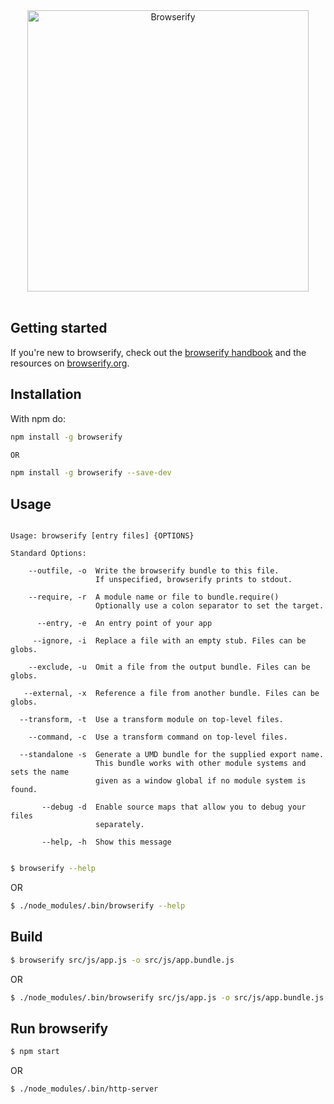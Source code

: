 <div align="center">
<img src="https://camo.githubusercontent.com/e19e230a9371a44a2eeb484b83ff4fcf8c824cf7/687474703a2f2f737562737461636b2e6e65742f696d616765732f62726f777365726966795f6c6f676f2e706e67" alt="Browserify" align="center" width="450px" />
</div>
<br/>

## Getting started

If you're new to browserify, check out the <a href="https://github.com/browserify/browserify-handbook" target="_blank">browserify handbook</a> and the resources on <a href="http://browserify.org/" target="_blank">browserify.org</a>.

## Installation

With npm do:

```bash
npm install -g browserify

OR

npm install -g browserify --save-dev
```

## Usage

```angular2html

Usage: browserify [entry files] {OPTIONS}

Standard Options:

    --outfile, -o  Write the browserify bundle to this file.
                   If unspecified, browserify prints to stdout.

    --require, -r  A module name or file to bundle.require()
                   Optionally use a colon separator to set the target.

      --entry, -e  An entry point of your app

     --ignore, -i  Replace a file with an empty stub. Files can be globs.

    --exclude, -u  Omit a file from the output bundle. Files can be globs.

   --external, -x  Reference a file from another bundle. Files can be globs.

  --transform, -t  Use a transform module on top-level files.

    --command, -c  Use a transform command on top-level files.

  --standalone -s  Generate a UMD bundle for the supplied export name.
                   This bundle works with other module systems and sets the name
                   given as a window global if no module system is found.

       --debug -d  Enable source maps that allow you to debug your files
                   separately.

       --help, -h  Show this message
      
```

```bash
$ browserify --help
```
OR

```bash
$ ./node_modules/.bin/browserify --help
```

## Build

```bash
$ browserify src/js/app.js -o src/js/app.bundle.js
```
OR

```bash
$ ./node_modules/.bin/browserify src/js/app.js -o src/js/app.bundle.js
```

## Run browserify

```bash
$ npm start
```

OR

```bash
$ ./node_modules/.bin/http-server
```
